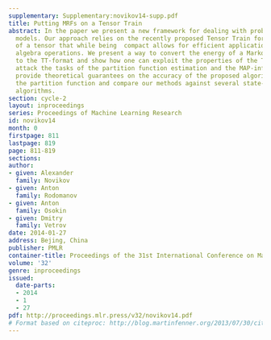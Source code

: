```yaml
---
supplementary: Supplementary:novikov14-supp.pdf
title: Putting MRFs on a Tensor Train
abstract: In the paper we present a new framework for dealing with probabilistic graphical
  models. Our approach relies on the recently proposed Tensor Train format (TT-format)
  of a tensor that while being  compact allows for efficient application of linear
  algebra operations. We present a way to convert the energy of a Markov random field
  to the TT-format and show how one can exploit the properties of the TT-format to
  attack the tasks of the partition function estimation and the MAP-inference. We
  provide theoretical guarantees on the accuracy of the proposed algorithm for estimating
  the partition function and compare our methods against several state-of-the-art
  algorithms.
section: cycle-2
layout: inproceedings
series: Proceedings of Machine Learning Research
id: novikov14
month: 0
firstpage: 811
lastpage: 819
page: 811-819
sections: 
author:
- given: Alexander
  family: Novikov
- given: Anton
  family: Rodomanov
- given: Anton
  family: Osokin
- given: Dmitry
  family: Vetrov
date: 2014-01-27
address: Bejing, China
publisher: PMLR
container-title: Proceedings of the 31st International Conference on Machine Learning
volume: '32'
genre: inproceedings
issued:
  date-parts:
  - 2014
  - 1
  - 27
pdf: http://proceedings.mlr.press/v32/novikov14.pdf
# Format based on citeproc: http://blog.martinfenner.org/2013/07/30/citeproc-yaml-for-bibliographies/
---
```


